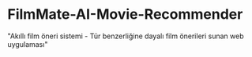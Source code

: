 # FilmMate-AI-Movie-Recommender
 "Akıllı film öneri sistemi - Tür benzerliğine dayalı film önerileri sunan web uygulaması"
